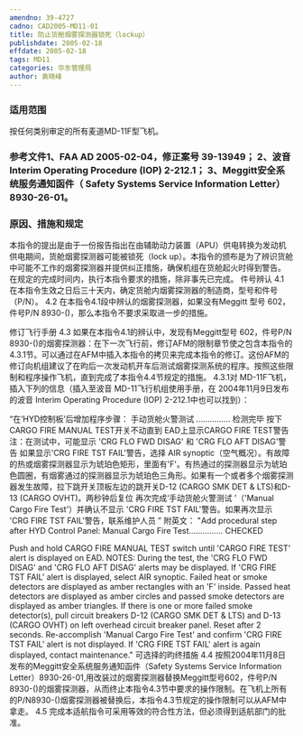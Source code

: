 ```yaml
---
amendno: 39-4727
cadno: CAD2005-MD11-01
title: 防止货舱烟雾探测器锁死（lockup）
publishdate: 2005-02-18
effdate: 2005-02-18
tags: MD11
categories: 华东管理局
author: 袁晓峰
---
```


### 适用范围 
按任何类别审定的所有麦道MD-11F型飞机。

<!--more-->
### 参考文件1、FAA AD 2005-02-04，修正案号 39-13949； 2、波音 Interim Operating Procedure (IOP) 2-212.1； 3、Meggitt安全系统服务通知函件（ Safety Systems Service Information Letter）8930-26-01。

### 原因、措施和规定 
本指令的提出是由于一份报告指出在由辅助动力装置（APU）供电转换为发动机供电期间，货舱烟雾探测器可能被锁死（lock up）。本指令的颁布是为了辨识货舱中可能不工作的烟雾探测器并提供纠正措施，确保机组在货舱起火时得到警告。
在规定的完成时间内，执行本指令要求的措施，除非事先已完成。
件号辨认 
4.1 
在本指令生效之日后三十天内，确定货舱内烟雾探测器的制造商，型号和件号（P/N）。 
4.2 
在本指令4.1段中辨认的烟雾探测器，如果没有Meggitt 型号 602，件号P/N 8930-()，那么本指令不要求采取进一步的措施。 

     
修订飞行手册 
4.3
  如果在本指令4.1的辨认中，发现有Meggitt型号 602，件号P/N 8930-()的烟雾探测器：在下一次飞行前，修订AFM的限制章节使之包含本指令的4.3.1节。可以通过在AFM中插入本指令的拷贝来完成本指令的修订。这份AFM的修订向机组建议了在昀后一次发动机开车后测试烟雾探测系统的程序。按照这些限制和程序操作飞机，直到完成了本指令4.4节规定的措施。 
4.3.1对 
MD-11F飞机，插入下列的信息（插入至波音 MD-11飞行机组使用手册，在 2004年11月9日发布的波音 Interim Operating Procedure (IOP) 2-212.1中也可以找到）： 

“在‘HYD控制板’后增加程序步骤： 手动货舱火警测试 ............... 检测完毕
按下CARGO FIRE MANUAL TEST开关不动直到 EAD上显示CARGO FIRE TEST警告 
注：在测试中，可能显示 'CRG FLO FWD DISAG' 和 'CRG FLO AFT DISAG'警告
如果显示'CRG FIRE TST FAIL'警告，选择 AIR synoptic（空气概况）。有故障的热或烟雾探测器显示为琥珀色矩形，里面有'F'。有热通过的探测器显示为琥珀色圆圈，有烟雾通过的探测器显示为琥珀色三角形。如果有一个或者多个烟雾探测器发生故障，拉下跳开关顶板左边的跳开关D-12 (CARGO SMK DET & LTS)和D-13 (CARGO OVHT)。两秒钟后复位
再次完成‘手动货舱火警测试 ’（'Manual Cargo Fire Test'）并确认不显示 'CRG FIRE TST FAIL'警告。如果再次显示 'CRG FIRE TST FAIL'警告，联系维护人员 ”
附英文： "Add procedural step after HYD Control Panel: Manual Cargo Fire Test............... CHECKED 
     
Push and hold CARGO FIRE MANUAL TEST switch until 'CARGO FIRE TEST' alert is displayed on EAD. 
NOTES: During the test, the 'CRG FLO FWD DISAG' and 'CRG FLO AFT DISAG' alerts may be displayed. 
If 'CRG FIRE TST FAIL' alert is displayed, select AIR synoptic. Failed heat or smoke detectors are displayed as amber rectangles with an 'F' inside. Passed heat detectors are displayed as amber circles and passed smoke detectors are displayed as amber triangles. If there is one or more failed smoke detector(s), pull circuit breakers D-12 (CARGO SMK DET & LTS) and D-13 (CARGO OVHT) on left overhead circuit breaker panel. Reset after 2 seconds. 
Re-accomplish 'Manual Cargo Fire Test' and confirm 'CRG FIRE TST FAIL' alert is not displayed. If 'CRG FIRE TST FAIL' alert is again displayed, contact maintenance." 
可选择的昀终措施
4.4 
按照2004年11月8日发布的Meggitt安全系统服务通知函件（Safety Systems Service Information Letter）8930-26-01,用改装过的烟雾探测器替换Meggitt型号602，件号P/N 8930-()的烟雾探测器，从而终止本指令4.3节中要求的操作限制。在飞机上所有的P/N8930-()烟雾探测器被替换后，本指令4.3节规定的操作限制可以从AFM中拿走。 
4.5 
完成本适航指令可采用等效的符合性方法，但必须得到适航部门的批准。

